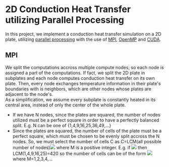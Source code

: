 # 2D Conduction Heat Transfer utilizing Parallel Processing

In this project, we implement a conduction heat transfer simulation on a 2D plate, utilizing [parallel processing](https://en.wikipedia.org/wiki/Parallel_computing) with the use of [MPI](https://en.wikipedia.org/wiki/Message_Passing_Interface), [OpenMP](https://en.wikipedia.org/wiki/OpenMP) and [CUDA](https://en.wikipedia.org/wiki/CUDA).

## MPI
We split the computations accross multiple compute nodes, so each node is assigned a part of the computations. If fact, we split the 2D plate in subplates and each node computes conduction heat transfer on its own plate. Then, every node exchanges temperature information in their plate's boundaries with is neighbors, which are other nodes whose plates are adjacent to the node's.<br>
As a simplification, we assume every subplate is constantly heated in its central area, instead of only the center of the whole plate.<br>
* If we have N nodes, since the plates are squared, the number of nodes utilized must be a perfect square in order to have a perfectly balanced split. E.g. N can be one of {1,4,9,16,25,36,49,...}
* Since the plates are squared, the number of cells of the plate must be a perfect square, which must be chosen to be evenly split accross the N nodes. So, we must select the number of cells C as C=LCM(all possible number of nodes)<img src="https://render.githubusercontent.com/render/math?math={}^2 \cdot \text{M}^2"> where M is a positive integer. E.g. if <img src="https://render.githubusercontent.com/render/math?math=\text{N} \leq 25"> then LCM(1,4,9,16,25)=420 so the number of cells can be of the form <img src="https://render.githubusercontent.com/render/math?math=420^2 \cdot \text{M}^2"> where M=1,2,3,4,...
